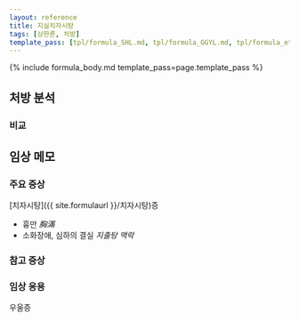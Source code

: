 ```yaml
---
layout: reference
title: 지실치자시탕
tags: [상한론, 처방]
template_pass: [tpl/formula_SHL.md, tpl/formula_GGYL.md, tpl/formula_etc.md]
---
```



{% include formula_body.md template_pass=page.template_pass %}

## 처방 분석



### 비교




## 임상 메모


### 주요 증상

[치자시탕]({{ site.formulaurl }}/치자시탕)증
* 흉만 _胸滿_
* 소화장애, 심하의 결실 _지출탕 맥락_


### 참고 증상



### 임상 응용

우울증
